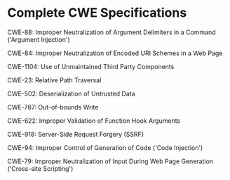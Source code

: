 

# Complete CWE Specifications

CWE-88: Improper Neutralization of Argument Delimiters in a Command ('Argument Injection')

CWE-84: Improper Neutralization of Encoded URI Schemes in a Web Page

CWE-1104: Use of Unmaintained Third Party Components

CWE-23: Relative Path Traversal

CWE-502: Deserialization of Untrusted Data

CWE-787: Out-of-bounds Write

CWE-622: Improper Validation of Function Hook Arguments

CWE-918: Server-Side Request Forgery (SSRF)

CWE-94: Improper Control of Generation of Code ('Code Injection')

CWE-79: Improper Neutralization of Input During Web Page Generation ('Cross-site Scripting')